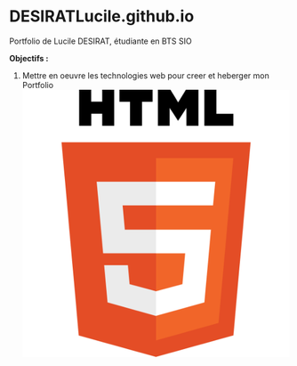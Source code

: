 # DESIRATLucile.github.io
Portfolio de Lucile DESIRAT, étudiante en BTS SIO

**Objectifs :**

1. Mettre en oeuvre les technologies web pour creer et heberger mon Portfolio
![alt text](logoHTML5.png)
